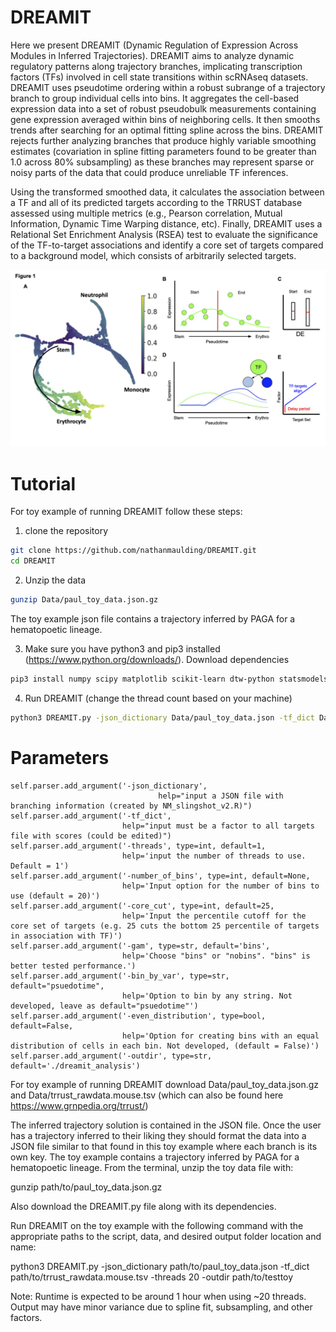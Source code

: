 # DREAMIT
Here we present DREAMIT (Dynamic Regulation of Expression Across Modules in Inferred Trajectories). DREAMIT aims to analyze dynamic regulatory patterns along trajectory branches, implicating transcription factors (TFs) involved in cell state transitions within scRNAseq datasets. DREAMIT uses pseudotime ordering within a robust subrange of a trajectory branch to group individual cells into bins. It aggregates the cell-based expression data into a set of robust pseudobulk measurements containing gene expression averaged within bins of neighboring cells. It then smooths trends after searching for an optimal fitting spline across the bins. DREAMIT rejects further analyzing branches that produce highly variable smoothing estimates (covariation in spline fitting parameters found to be greater than 1.0 across 80% subsampling) as these branches may represent sparse or noisy parts of the data that could produce unreliable TF inferences. 

Using the transformed smoothed data, it calculates the association between a TF and all of its predicted targets according to the TRRUST database assessed using multiple metrics (e.g., Pearson correlation, Mutual Information, Dynamic Time Warping distance, etc). Finally, DREAMIT uses a Relational Set Enrichment Analysis (RSEA) test to evaluate the significance of the TF-to-target associations and identify a core set of targets compared to a background model, which consists of arbitrarily selected targets.

![Example Image](https://github.com/nathanmaulding/DREAMIT/blob/main/images/Figure1.png)

# Tutorial
For toy example of running DREAMIT follow these steps:

1. clone the repository
```bash
git clone https://github.com/nathanmaulding/DREAMIT.git
cd DREAMIT
```

2. Unzip the data
```bash
gunzip Data/paul_toy_data.json.gz
```
The toy example json file contains a trajectory inferred by PAGA for a hematopoetic lineage.

3. Make sure you have python3 and pip3 installed (https://www.python.org/downloads/). Download dependencies
```bash
pip3 install numpy scipy matplotlib scikit-learn dtw-python statsmodels
```
4. Run DREAMIT (change the thread count based on your machine)
```bash
python3 DREAMIT.py -json_dictionary Data/paul_toy_data.json -tf_dict Data/trrust_rawdata.mouse.tsv -threads 20 -outdir test_toy_run
```

# Parameters

```python3
self.parser.add_argument('-json_dictionary',
                                 help="input a JSON file with branching information (created by NM_slingshot_v2.R)")
self.parser.add_argument('-tf_dict',
                         help="input must be a factor to all targets file with scores (could be edited)")
self.parser.add_argument('-threads', type=int, default=1,
                         help='input the number of threads to use. Default = 1')
self.parser.add_argument('-number_of_bins', type=int, default=None,
                         help='Input option for the number of bins to use (default = 20)')
self.parser.add_argument('-core_cut', type=int, default=25,
                         help='Input the percentile cutoff for the core set of targets (e.g. 25 cuts the bottom 25 percentile of targets in association with TF)')
self.parser.add_argument('-gam', type=str, default='bins',
                         help='Choose "bins" or "nobins". "bins" is better tested performance.')
self.parser.add_argument('-bin_by_var', type=str, default="psuedotime",
                         help='Option to bin by any string. Not developed, leave as default="psuedotime"')
self.parser.add_argument('-even_distribution', type=bool, default=False,
                         help='Option for creating bins with an equal distribution of cells in each bin. Not developed, (default = False)')
self.parser.add_argument('-outdir', type=str, default='./dreamit_analysis')
```


For toy example of running DREAMIT download Data/paul_toy_data.json.gz and Data/trrust_rawdata.mouse.tsv (which can also be found here https://www.grnpedia.org/trrust/)

The inferred trajectory solution is contained in the JSON file. Once the user has a trajectory inferred to their liking they should format the data into a JSON file similar to that found in this toy example where each branch is its own key. The toy example contains a trajectory inferred by PAGA for a hematopoetic lineage.
From the terminal, unzip the toy data file with:

gunzip path/to/paul_toy_data.json.gz

Also download the DREAMIT.py file along with its dependencies.

Run DREAMIT on the toy example with the following command with the appropriate paths to the script, data, and desired output folder location and name:

python3 DREAMIT.py -json_dictionary path/to/paul_toy_data.json -tf_dict path/to/trrust_rawdata.mouse.tsv -threads 20 -outdir path/to/testtoy

Note: Runtime is expected to be around 1 hour when using ~20 threads. Output may have minor variance due to spline fit, subsampling, and other factors.
